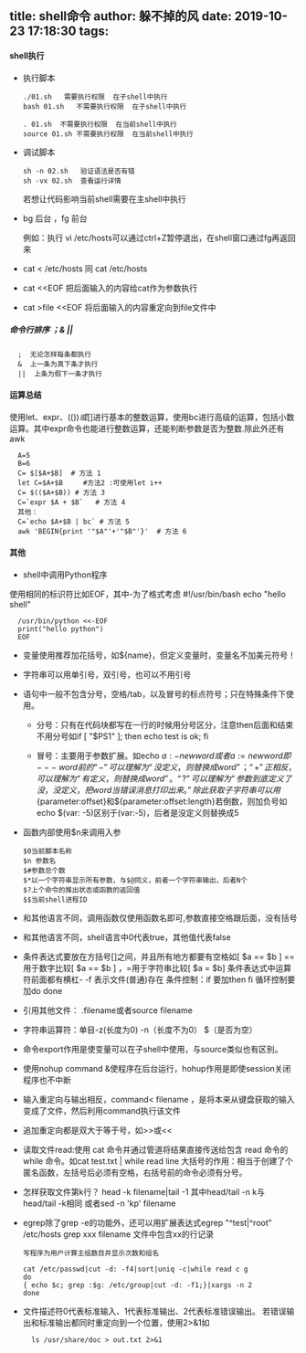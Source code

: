 title: shell命令
author: 躲不掉的风
date: 2019-10-23 17:18:30
tags:
---
#### shell执行
- 执行脚本
	
      ./01.sh   需要执行权限  在子shell中执行
      bash 01.sh   不需要执行权限  在子shell中执行

      . 01.sh  不需要执行权限  在当前shell中执行
      source 01.sh 不需要执行权限  在当前shell中执行
    
- 调试脚本
    
      sh -n 02.sh   验证语法是否有错
      sh -vx 02.sh  查看运行详情
    
	若想让代码影响当前shell需要在主shell中执行
    
- bg 后台 ，fg 前台

  例如：执行 vi /etc/hosts可以通过ctrl+Z暂停退出，在shell窗口通过fg再返回来
- cat < /etc/hosts 同 cat  /etc/hosts
- cat <<EOF 把后面输入的内容给cat作为参数执行
- cat   >file  <<EOF 将后面输入的内容重定向到file文件中

##### 命令行排序 ；& ||

      ;  无论怎样每条都执行  
      &  上一条为真下条才执行  
      ||  上条为假下一条才执行  
     
    
#### 运算总结
使用let、expr、$(())或$[]进行基本的整数运算，使用bc进行高级的运算，包括小数运算。其中expr命令也能进行整数运算，还能判断参数是否为整数.除此外还有awk

      A=5
      B=6
      C= $[$A+$B]  # 方法 1
      let C=$A+$B     #方法2 :可使用let i++
      C= $(($A+$B)) # 方法 3
      C=`expr $A + $B`   # 方法 4
      其他：
      C=`echo $A+$B | bc` # 方法 5
      awk 'BEGIN{print '"$A"'+'"$B"'}'  # 方法 6

  
#### 其他

- shell中调用Python程序

 使用相同的标识符比如EOF，其中-为了格式考虑
      #!/usr/bin/bash
      echo "hello shell"

      /usr/bin/python <<-EOF
      print("hello python")
      EOF

- 变量使用推荐加花括号，如${name}，但定义变量时，变量名不加美元符号！

- 字符串可以用单引号，双引号，也可以不用引号
- 语句中一般不包含分号，空格/tab，以及冒号的标点符号；只在特殊条件下使用。
	- 分号：只有在代码块都写在一行的时候用分号区分，注意then后面和结束不用分号如if [ "$PS1" ]; then echo test is ok; fi
    
  - 冒号：主要用于参数扩展。如echo ${a:-newword}或者{a:=newword}即--- word前的“-”可以理解为“没定义，则替换成word”；“+”正相反，可以理解为“有定义，则替换成word”。“?”可以理解为“参数到底定义了没，没定义，把word当错误消息打印出来。”
除此获取子字符串可以用${parameter:offset}和${parameter:offset:length}若倒数，则加负号如echo $(var: -5)区别于(var:-5)，后者是没定义则替换成5
- 函数内部使用$n来调用入参

      $0当前脚本名称
      $n 参数名
      $#参数总个数
      $*以一个字符串显示所有参数，与$@同义，前者一个字符串输出，后者N个
      $?上个命令的推出状态或函数的返回值
      $$当前shell进程ID
- 和其他语言不同，调用函数仅使用函数名即可,参数直接空格跟后面，没有括号
- 和其他语言不同，shell语言中0代表true，其他值代表false

- 条件表达式要放在方括号[]之间，并且所有地方都要有空格如[ $a == $b ]
==用于数字比较[ $a == $b ] ，=用于字符串比较[ $a = $b]
条件表达式中运算符前面都有横杠-
-f 表示文件(普通)存在
条件控制：if 要加then fi 循环控制要加do done
- 引用其他文件： .filename或者source filename
- 字符串运算符：单目-z(长度为0) -n（长度不为0） $（是否为空）
- 命令export作用是使变量可以在子shell中使用，与source类似也有区别。
- 使用nohup command &使程序在后台运行，hohup作用是即使session关闭程序也不中断
- 输入重定向与输出相反，command< filename ，是将本来从键盘获取的输入变成了文件，然后利用command执行该文件
- 追加重定向都是双大于等于号，如>>或<<
- 读取文件read:使用 cat 命令并通过管道将结果直接传送给包含 read 命令的 while 命令。如cat test.txt | while read line
大括号的作用：相当于创建了个匿名函数，左括号后必须有空格，右括号前的命令必须有分号。

- 怎样获取文件第k行？ head -k filename|tail -1 其中head/tail -n k与head/tail -k相同
或者sed -n 'kp' filename
- egrep除了grep -e的功能外，还可以用扩展表达式egrep "^test|^root" /etc/hosts
  grep xxx filename  文件中包含xx的行记录

      写程序为用户计算主组数目并显示次数和组名

      cat /etc/passwd|cut -d: -f4|sort|uniq -c|while read c g
      do
      { echo $c; grep :$g: /etc/group|cut -d: -f1;}|xargs -n 2
      done
      
- 文件描述符0代表标准输入、1代表标准输出、2代表标准错误输出。
若错误输出和标准输出都同时重定向到一个位置，使用2>&1如

    	ls /usr/share/doc > out.txt 2>&1